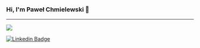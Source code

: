 ### Hi, I'm Paweł Chmielewski 👋

---

![](https://komarev.com/ghpvc/?username=pawelWritesCode&color=brightgreen&label=Profile+views)

[![Linkedin Badge](https://img.shields.io/badge/-LinkedIn-0e76a8?style=flat-square&logo=Linkedin&logoColor=white)](https://www.linkedin.com/in/pawe%C5%82-chmielewski-8343bb171/)
